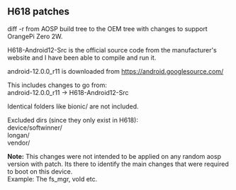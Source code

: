 ## H618 patches  

diff -r from AOSP build tree to the OEM tree with changes to support OrangePi Zero 2W. 

H618-Android12-Src is the official source code from the manufacturer's website and I have been able to compile and run it.  

android-12.0.0_r11 is downloaded from https://android.googlesource.com/

This includes changes to go from:  
android-12.0.0_r11 -> H618-Android12-Src  

Identical folders like bionic/ are not included.  

Excluded dirs (since they only exist in H618):  
device/softwinner/  
longan/  
vendor/  

**Note:** This changes were not intended to be applied on any random aosp version with patch. Its there to identify the main changes that were required to boot on this device.  
Example: The fs_mgr, vold etc.
